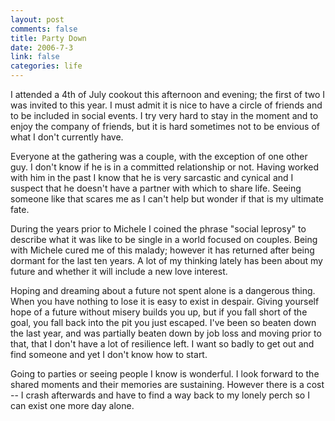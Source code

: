 ```yaml
--- 
layout: post
comments: false
title: Party Down
date: 2006-7-3
link: false
categories: life
---
```

I attended a 4th of July cookout this afternoon and evening; the first of two I was invited to this year. I must admit it is nice to have a circle of friends and to be included in social events. I try very hard to stay in the moment and to enjoy the company of friends, but it is hard sometimes not to be envious of what I don't currently have.

Everyone at the gathering was a couple, with the exception of one other guy. I don't know if he is in a committed relationship or not. Having worked with him in the past I know that he is very sarcastic and cynical and I suspect that he doesn't have a partner with which to share life. Seeing someone like that scares me as I can't help but wonder if that is my ultimate fate.

During the years prior to Michele I coined the phrase "social leprosy" to describe what it was like to be single in a world focused on couples. Being with Michele cured me of this malady; however it has returned after being dormant for the last ten years. A lot of my thinking lately has been about my future and whether it will include a new love interest.

Hoping and dreaming about a future not spent alone is a dangerous thing. When you have nothing to lose it is easy to exist in despair. Giving yourself hope of a future without misery builds you up, but if you fall short of the goal, you fall back into the pit you just escaped. I've been so beaten down the last year, and was partially beaten down by job loss and moving prior to that, that I don't have a lot of resilience left. I want so badly to get out and find someone and yet I don't know how to start.

Going to parties or seeing people I know is wonderful. I look forward to the shared moments and their memories are sustaining. However there is a cost -- I crash afterwards and have to find a way back to my lonely perch so I can exist one more day alone.

